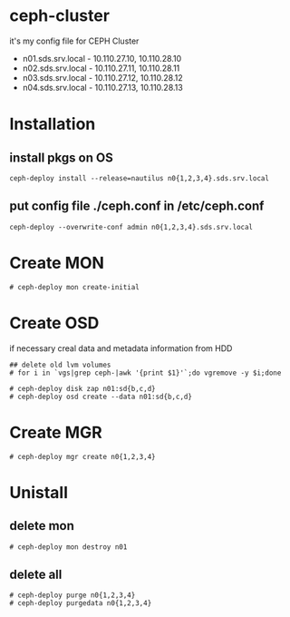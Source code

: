 # ceph-cluster
it's my config file for CEPH Cluster
* n01.sds.srv.local - 10.110.27.10, 10.110.28.10
* n02.sds.srv.local - 10.110.27.11, 10.110.28.11
* n03.sds.srv.local - 10.110.27.12, 10.110.28.12
* n04.sds.srv.local - 10.110.27.13, 10.110.28.13

# Installation
## install pkgs on OS 
```ceph-deploy install --release=nautilus n0{1,2,3,4}.sds.srv.local```
## put config file ./ceph.conf in /etc/ceph.conf
```ceph-deploy --overwrite-conf admin n0{1,2,3,4}.sds.srv.local```

# Create MON
```
# ceph-deploy mon create-initial
```

# Create OSD
if necessary creal data and metadata information from HDD
```
## delete old lvm volumes
# for i in `vgs|grep ceph-|awk '{print $1}'`;do vgremove -y $i;done
```

```
# ceph-deploy disk zap n01:sd{b,c,d}
# ceph-deploy osd create --data n01:sd{b,c,d}
```

# Create MGR
```
# ceph-deploy mgr create n0{1,2,3,4}
```

# Unistall
## delete mon
```
# ceph-deploy mon destroy n01
```
## delete all
```
# ceph-deploy purge n0{1,2,3,4}
# ceph-deploy purgedata n0{1,2,3,4}
```
